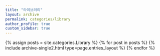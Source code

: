 ```yaml
---
title: "라이브러리"
layout: archive
permalink: categories/library
author_profile: true
custom_sidebar: true
---
```



{% assign posts = site.categories.Library %}
{% for post in posts %} {% include archive-single2.html type=page.entries_layout %} {% endfor %}
